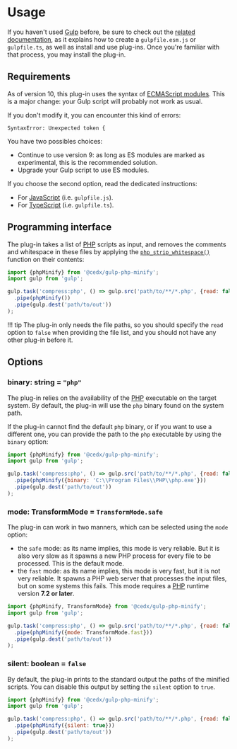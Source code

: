 # Usage
If you haven't used [Gulp](https://gulpjs.com) before, be sure to check out the [related documentation](https://gulpjs.com/docs/en/getting-started/quick-start), as it explains how to create a `gulpfile.esm.js` or `gulpfile.ts`, as well as install and use plug-ins.
Once you're familiar with that process, you may install the plug-in.

## Requirements
As of version 10, this plug-in uses the syntax of [ECMAScript modules](https://nodejs.org/api/esm.html). This is a major change: your Gulp script will probably not work as usual.
 
If you don't modify it, you can encounter this kind of errors:

```
SyntaxError: Unexpected token {
```

You have two possibles choices:

- Continue to use version 9: as long as ES modules are marked as experimental, this is the recommended solution.
- Upgrade your Gulp script to use ES modules.

If you choose the second option, read the dedicated instructions:

- For [JavaScript](esm/javascript.md) (i.e. `gulpfile.js`).
- For [TypeScript](esm/typescript.md) (i.e. `gulpfile.ts`).

## Programming interface
The plug-in takes a list of [PHP](https://www.php.net) scripts as input, and removes the comments and whitespace in these files by applying the [`php_strip_whitespace()`](https://www.php.net/manual/en/function.php-strip-whitespace.php) function on their contents:

```js
import {phpMinify} from '@cedx/gulp-php-minify';
import gulp from 'gulp';

gulp.task('compress:php', () => gulp.src('path/to/**/*.php', {read: false})
  .pipe(phpMinify())
  .pipe(gulp.dest('path/to/out'))
);
```

!!! tip
    The plug-in only needs the file paths, so you should specify
    the `read` option to `false` when providing the file list,
    and you should not have any other plug-in before it.

## Options

### **binary**: string = `"php"`
The plug-in relies on the availability of the [PHP](https://www.php.net) executable on the target system. By default, the plug-in will use the `php` binary found on the system path.

If the plug-in cannot find the default `php` binary, or if you want to use a different one, you can provide the path to the `php` executable by using the `binary` option:

```js
import {phpMinify} from '@cedx/gulp-php-minify';
import gulp from 'gulp';

gulp.task('compress:php', () => gulp.src('path/to/**/*.php', {read: false})
  .pipe(phpMinify({binary: 'C:\\Program Files\\PHP\\php.exe'}))
  .pipe(gulp.dest('path/to/out'))
);
```

### **mode**: TransformMode = `TransformMode.safe`
The plug-in can work in two manners, which can be selected using the `mode` option:

- the `safe` mode: as its name implies, this mode is very reliable. But it is also very slow as it spawns a new PHP process for every file to be processed. This is the default mode.
- the `fast` mode: as its name implies, this mode is very fast, but it is not very reliable. It spawns a PHP web server that processes the input files, but on some systems this fails. This mode requires a [PHP](https://www.php.net) runtime version **7.2 or later**.

```js
import {phpMinify, TransformMode} from '@cedx/gulp-php-minify';
import gulp from 'gulp';

gulp.task('compress:php', () => gulp.src('path/to/**/*.php', {read: false})
  .pipe(phpMinify({mode: TransformMode.fast}))
  .pipe(gulp.dest('path/to/out'))
);
```

### **silent**: boolean = `false`
By default, the plug-in prints to the standard output the paths of the minified scripts. You can disable this output by setting the `silent` option to `true`.

```js
import {phpMinify} from '@cedx/gulp-php-minify';
import gulp from 'gulp';

gulp.task('compress:php', () => gulp.src('path/to/**/*.php', {read: false})
  .pipe(phpMinify({silent: true}))
  .pipe(gulp.dest('path/to/out'))
);
```
